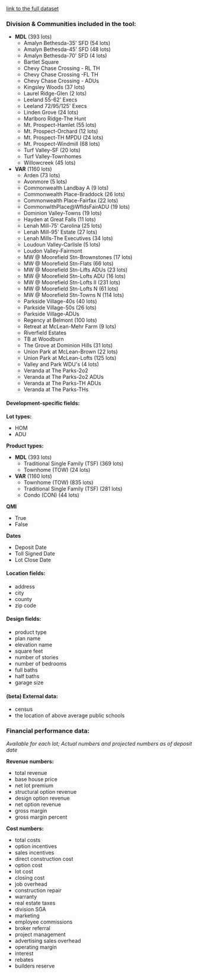 [link to the full dataset](https://docs.google.com/spreadsheets/d/1Yt8bB5AArzjYrUVCXi8rJPffnok_-HHwGsFtL3QSD9o/edit?gid=34364619#gid=34364619v)

### **Division & Communities included in the tool:**

 - **MDL** (393 lots)
   - Amalyn Bethesda-35' SFD (54 lots)
   - Amalyn Bethesda-45' SFD (48 lots)
   - Amalyn Bethesda-70' SFD (4 lots)
   - Bartlet Square
   - Chevy Chase Crossing - RL TH
   - Chevy Chase Crossing -FL TH
   - Chevy Chase Crossing - ADUs
   - Kingsley Woods (37 lots)
   - Laurel Ridge-Glen (2 lots)
   - Leeland 55-62' Execs
   - Leeland 72/95/125' Execs
   - Linden Grove (24 lots)
   - Marlboro Ridge-The Hunt
   - Mt. Prospect-Hamlet (55 lots)
   - Mt. Prospect-Orchard (12 lots)
   - Mt. Prospect-TH MPDU (24 lots)
   - Mt. Prospect-Windmill (68 lots)
   - Turf Valley-SF (20 lots)
   - Turf Valley-Townhomes
   - Willowcreek (45 lots)
 - **VAR** (1160 lots)
   - Arden (73 lots)
   - Avonmore (5 lots)
   - Commonwealth Landbay A (9 lots)
   - Commonwealth Place-Braddock (26 lots)
   - Commonwealth Place-Fairfax (22 lots)
   - CommonwlthPlace@WfldsFairADU (19 lots)
   - Dominion Valley-Towns (19 lots)
   - Hayden at Great Falls (11 lots)
   - Lenah Mill-75' Carolina (25 lots)
   - Lenah Mill-95' Estate (27 lots)
   - Lenah Mills-The Executives (34 lots)
   - Loudoun Valley-Carlisle (5 lots)
   - Loudon Valley-Fairmont
   - MW @ Moorefield Stn-Brownstones (17 lots)
   - MW @ Moorefield Stn-Flats (66 lots)
   - MW @ Moorefield Stn-Lifts ADUs (23 lots)
   - MW @ Moorefield Stn-Lofts ADU (16 lots)
   - MW @ Moorefield Stn-Lofts II (231 lots)
   - MW @ Moorefield Stn-Lofts N (61 lots)
   - MW @ Moorefield Stn-Towns N (114 lots)
   - Parkside Village-40s (40 lots)
   - Parkside Village-50s (26 lots)
   - Parkside Village-ADUs
   - Regency at Belmont (100 lots)
   - Retreat at McLean-Mehr Farm (9 lots)
   - Riverfield Estates
   - TB at Woodburn
   - The Grove at Dominion Hills (31 lots)
   - Union Park at McLean-Brown (22 lots)
   - Union Park at McLean-Lofts (125 lots)
   - Valley and Park WDU's (4 lots)
   - Veranda at The Parks-2o2
   - Veranda at The Parks-2o2 ADUs
   - Veranda at The Parks-TH ADUs
   - Veranda at The Parks-THs

#### **Development-specific fields:**
**Lot types:**
 - HOM
 - ADU

**Product types:**

 - **MDL** (393 lots)
   - Traditional Single Family (TSF) (369 lots)
   - Townhome (TOW) (24 lots)
 - **VAR** (1160 lots)
   - Townhome (TOW) (835 lots)
   - Traditional Single Family (TSF) (281 lots)
   - Condo (CON) (44 lots)

**QMI**
 - True
 - False

**Dates**
 - Deposit Date
 - Toll Signed Date
 - Lot Close Date


#### **Location fields:**
 - address
 - city
 - county
 - zip code

#### **Design fields:**
 - product type
 - plan name
 - elevation name
 - square feet
 - number of stories
 - number of bedrooms
 - full baths
 - half baths
 - garage size

#### **(beta) External data:**
 - census
 - the location of above average public schools 

### **Financial performance data:**
  *Available for each lot; Actual numbers and projected numbers as of deposit date*

**Revenue numbers:**
 - total revenue
 - base house price
 - net lot premium
 - structural option revenue
 - design option revenue
 - net option revenue
 - gross margin
 - gross margin percent

**Cost numbers:**
 - total costs
 - option incentives
 - sales incentives
 - direct construction cost
 - option cost
 - lot cost
 - closing cost
 - job overhead
 - construction repair
 - warranty
 - real estate taxes
 - division SGA
 - marketing
 - employee commissions
 - broker referral
 - project management
 - advertising sales overhead
 - operating margin
 - interest
 - rebates
 - builders reserve

